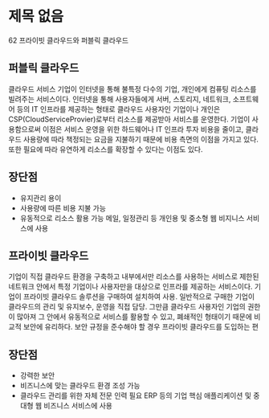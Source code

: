 # 제목 없음

62 프라이빗 클라우드와 퍼블릭 클라우드

## 퍼블릭 클라우드

클라우드 서비스 기업이 인터넷을 통해 불특정 다수의 기업, 개인에게 컴퓨팅 리소스를 빌려주는 서비스이다. 인터넷을 통해 사용자들에게 서버, 스토리지, 네트워크, 소프트웨어 등의 IT 인프라를 제공하는 형태로 클라우드 사용자인 기업이나 개인은 CSP(CloudServiceProvier)로부터 리소스를 제공받아 서비스를 운영한다. 기업이 사용함으로써 이점은 서비스 운영을 위한 하드웨어나 IT 인프라 투자 비용을 줄이고, 클라우드 사용량에 따라 책정되는 요금을 지불하기 때문에 비용 측면의 이점을 가지고 있다. 또한 필요에 따라 유연하게 리소스를 확장할 수 있다는 이점도 있다.

## 장단점

- 유지관리 용이
- 사용량에 따른 비용 지불 가능
- 유동적으로 리소스 활용 가능
메일, 일정관리 등 개인용 및 중소형 웹 비지니스 서비스에 사용

## 프라이빗 클라우드

기업이 직접 클라우드 환경을 구축하고 내부에서만 리소스를 사용하는 서비스로 제한된 네트워크 안에서 특정 기업이나 사용자만을 대상으로 인프라를 제공하는 서비스이다. 기업이 프라이빗 클라우드 솔루션을 구매하여 설치하여 사용. 일반적으로 구매한 기업이 클라우드의 관리 및 유지보수, 운영을 직접 담당. 그만큼 클라우드 사용자인 기업의 권한이 많아져 그 안에서 유동적으로 서비스를 활용할 수 있고, 폐쇄적인 형태이기 때문에 비교적 보안에 유리하다. 보안 규정을 준수해야 할 경우 프라이빗 클라우드를 도입하는 편

## 장단점

- 강력한 보안
- 비즈니스에 맞는 클라우드 환경 조성 가능
- 클라우드 관리를 위한 자체 전문 인력 필요
ERP 등의 기업 핵심 애플리케이션 및 중대형 웹 비즈니스 서비스에 사용